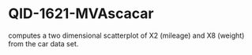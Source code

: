 # QID-1621-MVAscacar
computes a two dimensional scatterplot of X2 (mileage) and X8 (weight) from the car data set.
